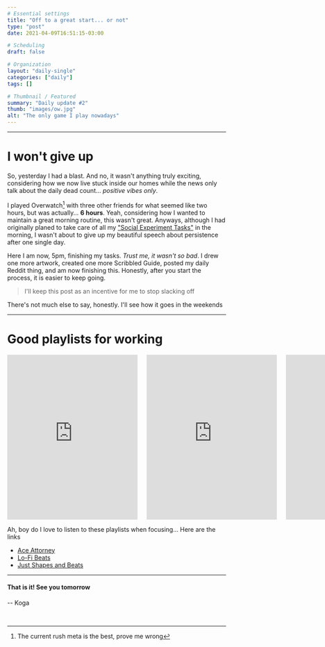 ```yaml
---
# Essential settings
title: "Off to a great start... or not"
type: "post"
date: 2021-04-09T16:51:15-03:00

# Scheduling
draft: false

# Organization
layout: "daily-single"
categories: ["daily"]
tags: []

# Thumbnail / Featured
summary: "Daily update #2"
thumb: "images/ow.jpg"
alt: "The only game I play nowadays"
---
```


---

# I won't give up

So, yesterday I had a blast. And no, it wasn't anything truly exciting, considering how we now live stuck inside our homes while the news only talk about the daily dead count... *positive vibes only*.

I played Overwatch[^1] with three other friends for what seemed like two hours, but was actually... **6 hours**. Yeah, considering how I wanted to maintain a great morning routine, this wasn't great. Anyways, although I had originally planed to take care of all my ["Social Experiment Tasks"](https://bykoga.com/journal/updates-1/) in the morning, I wasn't about to give up my beautiful speech about persistence after one single day.

Here I am now, 5pm, finishing my tasks. *Trust me, it wasn't so bad*. I drew one more artwork, created one more Scribbled Guide, posted my daily Reddit thing, and am now finishing this. Honestly, after you start the process, it is easier to keep going.

> I'll keep this post as an incentive for me to stop slacking off

There's not much else to say, honestly. I'll see how it goes in the weekends

---

# Good playlists for working
<div class="columns">
<iframe class="column" src="https://open.spotify.com/embed/playlist/2DrZaa4BrZCJHuzxsQUVfw" width="300" height="380" frameborder="0" allowtransparency="true" allow="encrypted-media"></iframe>
<iframe class="column" src="https://open.spotify.com/embed/playlist/37i9dQZF1DWWQRwui0ExPn" width="300" height="380" frameborder="0" allowtransparency="true" allow="encrypted-media"></iframe>
<iframe class="column" src="https://open.spotify.com/embed/playlist/3G6YhOXVYz7gjVA365aZMF" width="300" height="380" frameborder="0" allowtransparency="true" allow="encrypted-media"></iframe>
</div>

Ah, boy do I love to listen to these playlists when focusing... Here are the links
* [Ace Attorney](https://open.spotify.com/playlist/2DrZaa4BrZCJHuzxsQUVfw?si=f2a1cbf83a624c7f)
* [Lo-Fi Beats](https://open.spotify.com/playlist/37i9dQZF1DWWQRwui0ExPn?si=c7741eaae4514f67)
* [Just Shapes and Beats](https://open.spotify.com/playlist/3G6YhOXVYz7gjVA365aZMF?si=41f7493481554b99)

---

#### That is it! See you tomorrow

<span class="is-pulled-right"> -- Koga</span>

<br>

[^1]: The current rush meta is the best, prove me wrong